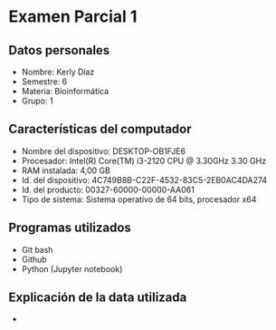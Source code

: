 # Examen Parcial 1

## Datos personales
  - Nombre: Kerly Díaz 
  - Semestre: 6 
  - Materia: Bioinformática 
  - Grupo: 1
     
## Características del computador
  - Nombre del dispositivo: DESKTOP-OB1FJE6
  - Procesador: Intel(R) Core(TM) i3-2120 CPU @ 3.30GHz 3.30 GHz 
  - RAM instalada: 4,00 GB
  - Id. del dispositivo:	4C749B8B-C22F-4532-83C5-2EB0AC4DA274
  - Id. del producto:	00327-60000-00000-AA061
  - Tipo de sistema:	Sistema operativo de 64 bits, procesador x64

## Programas utilizados
  - Git bash
  - Github
  - Python (Jupyter notebook)

## Explicación de la data utilizada
  -  
